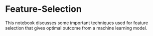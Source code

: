 # Feature-Selection

This notebook discusses some important techniques used for feature selection that gives optimal outcome from a machine learning model. 
